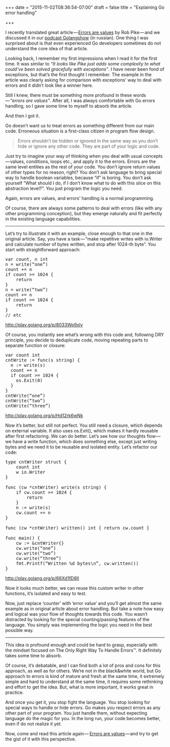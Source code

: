 +++
date = "2015-11-02T08:36:54-07:00"
draft = false
title = "Explaining Go error handling"

+++

I recently translated great article — [Errors are values](https://blog.golang.org/errors-are-values) by Rob Pike — and we discussed it in our [podcast Golangshow](https://golangshow.com/) (in russian). One thing I was surprised about is that even experienced Go developers sometimes do not understand the core idea of that article.

Looking back, I remember my first impressions when I read it for the first time. It was similar to *“It looks like Pike just adds some complexity to what could’ve been solved gracefully with exceptions”*. I have never been fond of exceptions, but that’s the first thought I remember. The example in the article was clearly asking for comparison with exceptions’ way to deal with errors and it didn’t look like a winner here.

Still I knew, there must be something more profound in these words — *“errors are values”*. After all, I was always comfortable with Go errors handling, so I gave some time to myself to absorb the article.

And then I got it.

Go doesn’t want us to treat errors as something different from our main code. Erroneous situation is a first-class citizen in program flow design.

<blockquote>Errors shouldn’t be hidden or ignored in the same way as you don’t hide or ignore any other code. They are part of your logic and code.</blockquote>

Just try to imagine your way of thinking when you deal with usual concepts — values, conditions, loops etc., and apply it to the errors. Errors are the same level entities as the rest of your code. You don’t ignore return values of other types for no reason, right? You don’t ask language to bring special way to handle boolean variables, because “if” is boring. You don’t ask yourself “What should I do, if I don’t know what to do with this slice on this abstraction level?”. You just program the logic you need.

Again, errors are values, and errors’ handling is a normal programming.

Of course, there are always some patterns to deal with errors (like with any other programming conception), but they emerge naturally and fit perfectly in the existing language capabilities.

<hr />

Let’s try to illustrate it with an example, close enough to that one in the original article. Say, you have a task — “make repetitive writes with io.Writer and calculate number of bytes written, and stop after 1024-th byte”. You start with straightforward approach:

<pre>var count, n int
n = write(“one”)
count += n
if count >= 1024 {
    return
}
n = write(“two”)
count += n
if count >= 1024 {
    return
}
// etc</pre>
http://play.golang.org/p/8033Wp9xly

Of course, you instantly see what’s wrong with this code and, following DRY principle, you decide to deduplicate code, moving repeating parts to separate function or closure:

<pre>var count int
cntWrite := func(s string) {
  n := write(s)
  count += n
  if count >= 1024 {
    os.Exit(0)
  }
}
cntWrite(“one”)
cntWrite(“two”)
cntWrite(“three”)</pre>
http://play.golang.org/p/Hd12rk6wNk

Now it’s better, but still not perfect. You still need a closure, which depends on external variable. It also uses os.Exit(), which makes it hardly reusable after first refactoring. We can do better. Let’s see how our thoughts flow — we have a write function, which does something else, except just writing bytes and we need it to be reusable and isolated entity. Let’s refactor our code:

<pre>type cntWriter struct {
    count int
    w io.Writer
}

func (cw *cntWriter) write(s string) {
    if cw.count >= 1024 {
        return 
    }
    n := write(s)
    cw.count += n
}

func (cw *cntWriter) written() int { return cw.count }

func main() {
    cw := &cntWriter{}
    cw.write(“one”)
    cw.write(“two”)
    cw.write(“three”)
    fmt.Printf(“Written %d bytes\n”, cw.written())
}</pre>
http://play.golang.org/p/66Xd1fD8II

Now it looks much better, we can reuse this custom writer in other functions, it’s isolated and easy to test.

Now, just replace ‘counter’ with ‘error value’ and you’ll get almost the same example as in original article about error handling. But take a note how easy and logical was your flow of thoughts towards this code. You wasn’t distracted by looking for the special counting/passing features of the language. You simply was implementing the logic you need in the best possible way.

<hr />

This idea is profound enough and could be hard to grasp, especially with the mindset focused on The Only Right Way To Handle Errors™. It definitely takes some time to absorb.

Of course, it’s debatable, and I can find both a lot of pros and cons for this approach, as well as for others. We’re not in the black&white world, but Go approach to errors is kind of mature and fresh at the same time, it extremely simple and hard to understand at the same time, it requires some rethinking and effort to get the idea. But, what is more important, it works great in practice.

And once you get it, you stop fight the language. You stop looking for special ways to handle or hide errors. Go makes you respect errors as any other part of your program. You just handle them, without expecting language do the magic for you. In the long run, your code becomes better, even if do not realize it yet.

Now, come and read this article again —  [Errors are values](https://blog.golang.org/errors-are-values) — and try to get the gist of it with this perspective.
